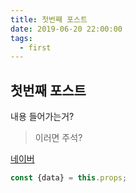 ```yaml
---
title: 첫번째 포스트
date: 2019-06-20 22:00:00
tags:
  - first
---
```

## 첫번째 포스트
내용 들어가는거?
>이러면 주석?

[네이버](https://naver.com)

```js
const {data} = this.props;
```
